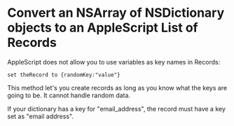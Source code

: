 # Convert an NSArray of NSDictionary objects to an AppleScript List of Records

AppleScript does not allow you to use variables as key names in Records:

`set theRecord to {randomKey:"value"}`

This method let's you create records as long as you know what the keys are going to be. It cannot handle random data.

If your dictionary has a key for "email_address", the record must have a key set as "email address".